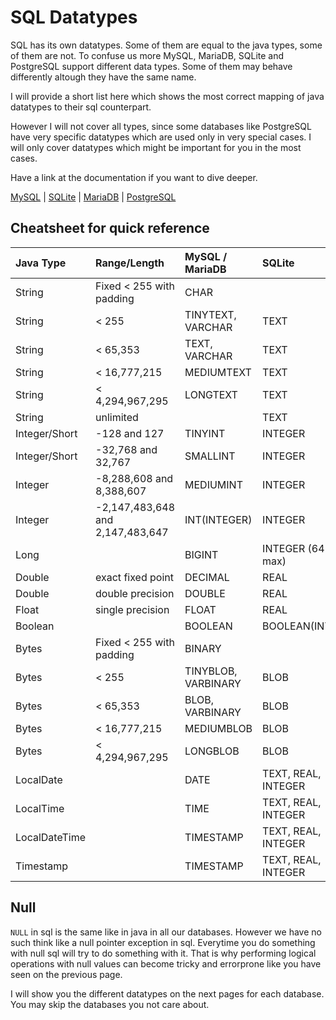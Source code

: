 # SQL Datatypes

SQL has its own datatypes. Some of them are equal to the java types, some of them are not. To confuse us more MySQL,
MariaDB, SQLite and PostgreSQL support different data types. Some of them may behave differently altough they have the
same name.

I will provide a short list here which shows the most correct mapping of java datatypes to their sql counterpart.

However I will not cover all types, since some databases like PostgreSQL have very specific datatypes which are used
only in very special cases. I will only cover datatypes which might be important for you in the most cases.

Have a link at the documentation if you want to dive deeper.

[MySQL](https://dev.mysql.com/doc/refman/8.0/en/data-types.html) | [SQLite](https://www.sqlite.org/datatype3.html)
| [MariaDB](https://mariadb.com/kb/en/data-types/) | [PostgreSQL](https://www.postgresql.org/docs/9.5/datatype.html)

## Cheatsheet for quick reference

| **Java Type** | **Range/Length**                 | **MySQL / MariaDB** | **SQLite**           | **PostgreSQL**   |
|:--------------|:---------------------------------|:--------------------|:---------------------|:-----------------|
| String        | Fixed < 255 with padding         | CHAR                |                      | CHAR(Up to 1 GB) |
| String        | < 255                            | TINYTEXT, VARCHAR   | TEXT                 | TEXT, VARCHAR    |
| String        | < 65,353                         | TEXT, VARCHAR       | TEXT                 | TEXT, VARCHAR    |
| String        | < 16,777,215                     | MEDIUMTEXT          | TEXT                 | TEXT, VARCHAR    |
| String        | < 4,294,967,295                  | LONGTEXT            | TEXT                 | TEXT, VARCHAR    |
| String        | unlimited                        |                     | TEXT                 | TEXT, VARCHAR    |
| Integer/Short | -128 and 127                     | TINYINT             | INTEGER              | SMALLINT         |
| Integer/Short | -32,768 and 32,767               | SMALLINT            | INTEGER              | SMALLINT         |
| Integer       | -8,288,608 and 8,388,607         | MEDIUMINT           | INTEGER              | INTEGER          |
| Integer       | -2,147,483,648 and 2,147,483,647 | INT(INTEGER)        | INTEGER              | INTEGER          |
| Long          |                                  | BIGINT              | INTEGER (64 bit max) | BIGINT           |
| Double        | exact fixed point                | DECIMAL             | REAL                 | DECIMAL(NUMERIC) |
| Double        | double precision                 | DOUBLE              | REAL                 | DOUBLE           |
| Float         | single precision                 | FLOAT               | REAL                 |                  |
| Boolean       |                                  | BOOLEAN             | BOOLEAN(INTEGER)     | BOOLEAN          |
| Bytes         | Fixed < 255 with padding         | BINARY              |                      |                  |
| Bytes         | < 255                            | TINYBLOB, VARBINARY | BLOB                 | BYTEA            |
| Bytes         | < 65,353                         | BLOB, VARBINARY     | BLOB                 | BYTEA            |
| Bytes         | < 16,777,215                     | MEDIUMBLOB          | BLOB                 | BYTEA            |
| Bytes         | < 4,294,967,295                  | LONGBLOB            | BLOB                 | BYTEA            |
| LocalDate     |                                  | DATE                | TEXT, REAL, INTEGER  | DATE             |
| LocalTime     |                                  | TIME                | TEXT, REAL, INTEGER  | TIME             |
| LocalDateTime |                                  | TIMESTAMP           | TEXT, REAL, INTEGER  | TIMESTAMPTZ      |
| Timestamp     |                                  | TIMESTAMP           | TEXT, REAL, INTEGER  | TIMESTAMP        |

## Null

`NULL` in sql is the same like in java in all our databases. However we have no such think like a null pointer exception
in sql. Everytime you do something with null sql will try to do something with it. That is why performing logical
operations with null values can become tricky and errorprone like you have seen on the previous page.

I will show you the different datatypes on the next pages for each database. You may skip the databases you not care
about.
